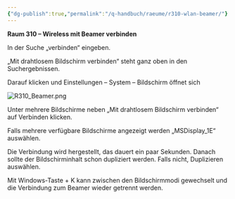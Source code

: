 ```yaml
---
{"dg-publish":true,"permalink":"/q-handbuch/raeume/r310-wlan-beamer/"}
---
```


**Raum 310 – Wireless mit Beamer verbinden**

In der Suche „verbinden“ eingeben.

„Mit drahtlosem Bildschirm verbinden“ steht ganz oben in den Suchergebnissen.

Darauf klicken und Einstellungen – System – Bildschirm öffnet sich

![R310_Beamer.png](/img/user/Bilder/R310_Beamer.png)

Unter mehrere Bildschirme neben „Mit drahtlosem Bildschirm verbinden“ auf Verbinden klicken.

Falls mehrere verfügbare Bildschirme angezeigt werden „MSDisplay_1E“ auswählen.

Die Verbindung wird hergestellt, das dauert ein paar Sekunden. Danach sollte der Bildschirminhalt schon dupliziert werden. Falls nicht, Duplizieren auswählen.

Mit Windows-Taste + K kann zwischen den Bildschirmmodi gewechselt und die Verbindung zum Beamer wieder getrennt werden.
